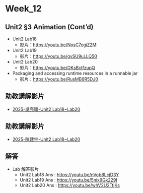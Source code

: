# Week_12

## Unit2 §3 Animation (Cont’d)
   * Unit2 Lab18
      * 影片：https://youtu.be/NosC7cgiZ2M
   * Unit2 Lab19   
      * 影片：https://youtu.be/gvSU9uLLQ50
   * Unit2 Lab20
      * 影片：https://youtu.be/OKsBctfzupQ
   * Packaging and accessing runtime resources in a runnable jar
      * 影片：https://youtu.be/RusMB6R5DJ0

## 助教講解影片
* [2025-吳亮穎-Unit2 Lab18~Lab20](https://youtu.be/fqWjzbut8yc)

## 助教講解影片
* [2025-陳建宇-Unit2 Lab18~Lab20](https://www.youtube.com/playlist?list=PLfddU4ruCk0CUlw2T_7p5p7RylN-rgpEg)

## 解答
  * Lab 解答影片
      * Unit2 Lab18 Ans : https://youtu.be/nVob8LcjD3Y
      * Unit2 Lab19 Ans : https://youtu.be/5nix9Gk229I
      * Unit2 Lab20 Ans : https://youtu.be/whV2U2TtjKs
